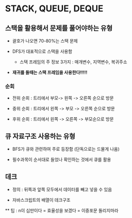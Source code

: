 # STACK, QUEUE, DEQUE

## 스택을 활용해서 문제를 풀어야하는 유형

- 괄호가 나오면 70-80%는 스택 문제

- DFS가 대표적으로 스택을 사용함

	- 스택 프레임의 주 정보 3가지 : 매개변수, 지역변수, 복귀주소

- <b>재귀를 돌때는 스택 프레임을 사용한다!!!!!</b>

### 순회

- 전위 순회 : 트리에서 부모-> 왼쪽 -> 오른쪽 순으로 방문

- 중위 순회 : 트리에서 왼쪽 -> 부모 -> 오른쪽 순으로 방문

- 후위 순회 : 트리에서 왼쪽 -> 오른쪽 -> 부모순으로 방문

## 큐 자료구조 사용하는 유형

- BFS가 큐와 관련하여 주로 등장함 (단독으로는 드물게 나옴)

- 필수과목이 순서대로 들었나 확인하는 것에서 큐를 활용

## 데크 

- 정의 : 뒤쪽과 앞쪽 모두에서 데이터를 빼고 넣을 수 있음

- 자바스크립트의 배열이 데크구조


** 팁 : n이 십만이다 = 효율성을 보겠다 = 이중포문 돌리지마라
